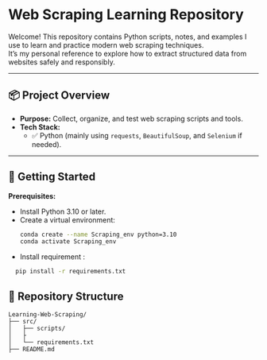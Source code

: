 # Web Scraping Learning Repository

Welcome! This repository contains Python scripts, notes, and examples I use to learn and practice modern web scraping techniques.  
It’s my personal reference to explore how to extract structured data from websites safely and responsibly.

---

## 📦 Project Overview

- **Purpose:** Collect, organize, and test web scraping scripts and tools.
- **Tech Stack:**  
  - ✅ Python (mainly using `requests`, `BeautifulSoup`, and `Selenium` if needed).
  <!-- - 🔑 (Optional) Use `Scrapy` for more advanced crawlers. -->

---

## 🚀 Getting Started

**Prerequisites:**

- Install Python 3.10 or later.
- Create a virtual environment:
  ```bash
  conda create --name Scraping_env python=3.10
  conda activate Scraping_env  
- Install requirement :
```bash
  pip install -r requirements.txt
```
## 📁 Repository Structure
```
Learning-Web-Scraping/
├── src/
│   ├── scripts/
│   ├
│   └── requirements.txt
├── README.md

```